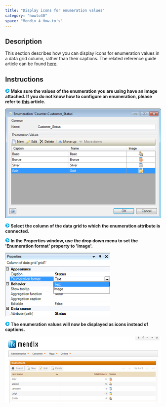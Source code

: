 ```yaml
---
title: "Display icons for enumeration values"
category: "howto40"
space: "Mendix 4 How-to's"
---
```

## Description

This section describes how you can display icons for enumeration values in a data grid column, rather than their captions. The related reference guide article can be found [here](https://world.mendix.com/pages/releaseview.action?pageId=9699841).

## Instructions

![](attachments/819203/917932.png) **Make sure the values of the enumeration you are using have an image attached. If you do not know how to configure an enumeration, please refer to [this](create-a-multi-language-enumeration) article.**

![](attachments/2621552/2752603.png)

![](attachments/819203/917932.png) **Select the column of the data grid to which the enumeration attribute is connected.**

![](attachments/819203/917932.png) **In the Properties window, use the drop down menu to set the 'Enumeration format' property to 'Image'.**

![](attachments/2621552/2752602.png)

![](attachments/819203/917932.png) **The enumeration values will now be displayed as icons instead of captions.**

![](attachments/2621552/2752608.png)
